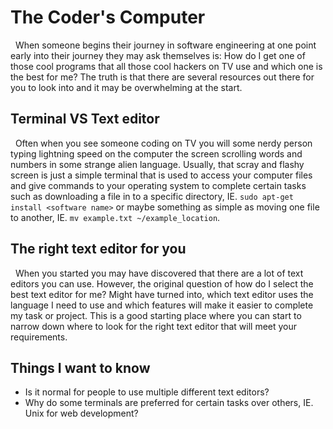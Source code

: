 # The Coder's Computer

  When someone begins their journey in software engineering at one point early into their journey they may ask themselves is: How do I get one of those cool programs that all those cool hackers on TV use and which one is the best for me? The truth is that there are several resources out there for you to look into and it may be overwhelming at the start. 

## Terminal VS Text editor

  Often when you see someone coding on TV you will some nerdy person typing lightning speed on the computer the screen scrolling words and numbers in some strange alien language. Usually, that scray and flashy screen is just a simple terminal that is used to access your computer files and give commands to your operating system to complete certain tasks such as downloading a file in to a specific directory, IE. `sudo apt-get install <software name>` or maybe something as simple as moving one file to another, IE. `mv example.txt ~/example_location`.

## The right text editor for you

  When you started you may have discovered that there are a lot of text editors you can use. However, the original question of how do I select the best text editor for me? Might have turned into, which text editor uses the language I need to use and which features will make it easier to complete my task or project. This is a good starting place where you can start to narrow down where to look for the right text editor that will meet your requirements.

## Things I want to know

- Is it normal for people to use multiple different text editors?
- Why do some terminals are preferred for certain tasks over others, IE. Unix for web development?
